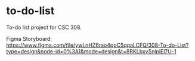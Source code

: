 # to-do-list
To-do list project for CSC 308. 


Figma Storyboard: https://www.figma.com/file/ywLnHZ6rao4ppC5qqaLCFQ/308-To-do-List?type=design&node-id=0%3A1&mode=design&t=8RKLbxvSnlpiEl7U-1

